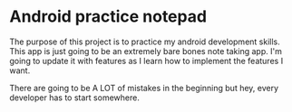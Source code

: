 # Android practice notepad
The purpose of this project is to practice my android development skills. This app is just going to be an extremely bare bones note taking app. I'm going to update it with features as I learn how to implement the features I want.

There are going to be A LOT of mistakes in the beginning but hey, every developer has to start somewhere.
